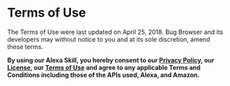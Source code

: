 # Terms of Use
The Terms of Use were last updated on April 25, 2018. Bug Browser and its developers may without notice to you and at its sole discretion, amend these terms.

**By using our Alexa Skill, you hereby consent to our [Privacy Policy](PRIVACYPOLICY.md), our [License](LICENSE.md), our [Terms of Use](TERMSOFUSE.md) and agree to any applicable Terms and Conditions including those of the APIs used, Alexa, and Amazon.**
